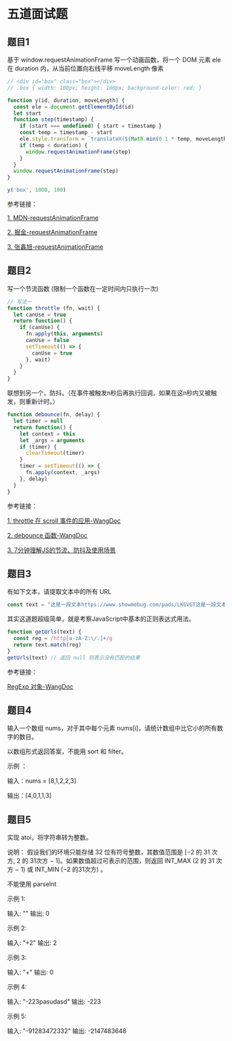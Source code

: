 # 五道面试题

## 题目1

基于 window.requestAnimationFrame 写一个动画函数，将一个 DOM 元素 ele 在 duration 内，从当前位置向右线平移 moveLength 像素

```js
// <div id="box" class="box"></div>
// .box { width: 100px; height: 100px; background-color: red; }

function y(id, duration, moveLength) {
  const ele = document.getElementById(id)
  let start
  function step(timestamp) {
    if (start === undefined) { start = timestamp }
    const temp = timestamp - start
    ele.style.transform = `translateX(${Math.min(0.1 * temp, moveLength)}px)`
    if (temp < duration) {
      window.requestAnimationFrame(step)
    }
  }
  window.requestAnimationFrame(step)
}

y('box', 1000, 100)
```

参考链接：

[1. MDN-requestAnimationFrame](https://developer.mozilla.org/zh-CN/docs/Web/API/Window/requestAnimationFrame)

[2. 掘金-requestAnimationFrame](https://juejin.cn/search?query=requestanimationframe)

[3. 张鑫旭-requestAnimationFrame](https://www.zhangxinxu.com/wordpress/2013/09/css3-animation-requestanimationframe-tween-%e5%8a%a8%e7%94%bb%e7%ae%97%e6%b3%95/)


## 题目2

写一个节流函数 (限制一个函数在一定时间内只执行一次)

```js
// 写法一
function throttle (fn, wait) {
  let canUse = true
  return function() {
    if (canUse) {
      fn.apply(this, arguments)
      canUse = false
      setTimeout(() => {
        canUse = true
      }, wait)
    }
  }
}

```

联想到另一个，防抖。（在事件被触发n秒后再执行回调，如果在这n秒内又被触发，则重新计时。）

```js
function debounce(fn, delay) {
  let timer = null
  return function() {
    let context = this
    let _args = arguments
    if (timer) {
      clearTimeout(timer)
    }
    timer = setTimeout(() => {
      fn.apply(context, _args)
    }, delay)
  }
}
```


参考链接：

[1. throttle 在 scroll 事件的应用-WangDoc](https://wangdoc.com/javascript/events/common.html#scroll-%E4%BA%8B%E4%BB%B6)

[2. debounce 函数-WangDoc](https://wangdoc.com/javascript/async/timer.html#%E5%AE%9E%E4%BE%8B%EF%BC%9Adebounce-%E5%87%BD%E6%95%B0)

[3. 7分钟理解JS的节流、防抖及使用场景](https://juejin.cn/post/6844903669389885453)



## 题目3

有如下文本，请提取文本中的所有 URL 

```js
const text = "这是一段文本https://www.showmebug.com/pads/LKGVGT这是一段文本http://www.showmebug.com这是一段文本http://showmebug.comm这是一段文本"
```

其实这道题超级简单，就是考察JavaScript中基本的正则表达式用法。

```js
function getUrls(text) {
  const reg = /http[a-zA-Z:\/.]+/g
  return text.match(reg)
}
getUrls(text) // 返回 null 则表示没有匹配的结果
```

参考链接：

[RegExp 对象-WangDoc](https://wangdoc.com/javascript/stdlib/regexp.html)

## 题目4

输入一个数组 nums，对于其中每个元素 nums[i]，请统计数组中比它小的所有数字的数目。

以数组形式返回答案，不能用 sort 和 filter。

示例 ：

输入：nums = [8,1,2,2,3]

输出：[4,0,1,1,3]

## 题目5

实现 atoi，将字符串转为整数。

说明：
假设我们的环境只能存储 32 位有符号整数，其数值范围是 [−2 的 31 次方, 2 的 31次方 − 1]。如果数值超过可表示的范围，则返回 INT_MAX (2 的 31 次方 − 1) 或 INT_MIN (−2 的31次方) 。

不能使用 parseInt

示例 1:

输入: ""
输出: 0

示例 2:

输入: "+2"
输出: 2

示例 3:

输入: "+"
输出: 0

示例 4:

输入: "-223pasudasd"
输出: -223

示例 5:

输入: "-91283472332"
输出: -2147483648